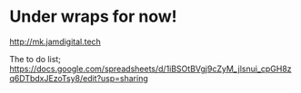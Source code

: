 # Under wraps for now!

http://mk.jamdigital.tech

The to do list; https://docs.google.com/spreadsheets/d/1iBSOtBVgj9cZyM_jlsnui_cpGH8zq6DTbdxJEzoTsy8/edit?usp=sharing